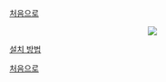 [처음으로](../README.md)
<p align="center"><img src="https://dbeaver.io/wp-content/uploads/2015/09/beaver-head.png"></p>

[설치 방법](https://github.com/dbeaver/dbeaver/wiki/Installation)

[처음으로](../README.md)